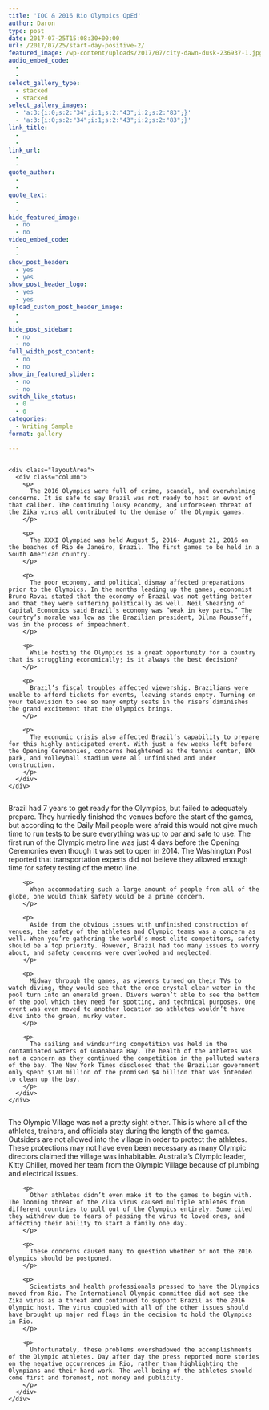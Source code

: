 ```yaml
---
title: 'IOC & 2016 Rio Olympics OpEd'
author: Daron
type: post
date: 2017-07-25T15:08:30+00:00
url: /2017/07/25/start-day-positive-2/
featured_image: /wp-content/uploads/2017/07/city-dawn-dusk-236937-1.jpg
audio_embed_code:
  - 
  - 
select_gallery_type:
  - stacked
  - stacked
select_gallery_images:
  - 'a:3:{i:0;s:2:"34";i:1;s:2:"43";i:2;s:2:"83";}'
  - 'a:3:{i:0;s:2:"34";i:1;s:2:"43";i:2;s:2:"83";}'
link_title:
  - 
  - 
link_url:
  - 
  - 
quote_author:
  - 
  - 
quote_text:
  - 
  - 
hide_featured_image:
  - no
  - no
video_embed_code:
  - 
  - 
show_post_header:
  - yes
  - yes
show_post_header_logo:
  - yes
  - yes
upload_custom_post_header_image:
  - 
  - 
hide_post_sidebar:
  - no
  - no
full_width_post_content:
  - no
  - no
show_in_featured_slider:
  - no
  - no
switch_like_status:
  - 0
  - 0
categories:
  - Writing Sample
format: gallery

---
```

<div class="page" title="Page 1">
  <div class="section">
    <div class="layoutArea">
      <div class="column">
      </div>
    </div>
    
    <div class="layoutArea">
      <div class="column">
        <p>
          The 2016 Olympics were full of crime, scandal, and overwhelming concerns. It is safe to say Brazil was not ready to host an event of that caliber. The continuing lousy economy, and unforeseen threat of the Zika virus all contributed to the demise of the Olympic games.
        </p>
        
        <p>
          The XXXI Olympiad was held August 5, 2016- August 21, 2016 on the beaches of Rio de Janeiro, Brazil. The first games to be held in a South American country.
        </p>
        
        <p>
          The poor economy, and political dismay affected preparations prior to the Olympics. In the months leading up the games, economist Bruno Rovai stated that the economy of Brazil was not getting better and that they were suffering politically as well. Neil Shearing of Capital Economics said Brazil’s economy was “weak in key parts.” The country’s morale was low as the Brazilian president, Dilma Rousseff, was in the process of impeachment.
        </p>
        
        <p>
          While hosting the Olympics is a great opportunity for a country that is struggling economically; is it always the best decision?
        </p>
        
        <p>
          Brazil’s fiscal troubles affected viewership. Brazilians were unable to afford tickets for events, leaving stands empty. Turning on your television to see so many empty seats in the risers diminishes the grand excitement that the Olympics brings.
        </p>
        
        <p>
          The economic crisis also affected Brazil’s capability to prepare for this highly anticipated event. With just a few weeks left before the Opening Ceremonies, concerns heightened as the tennis center, BMX park, and volleyball stadium were all unfinished and under construction.
        </p>
      </div>
    </div>
  </div>
</div>

<div class="page" title="Page 2">
  <div class="section">
    <div class="layoutArea">
      <div class="column">
        <p>
          Brazil had 7 years to get ready for the Olympics, but failed to adequately prepare. They hurriedly finished the venues before the start of the games, but according to the Daily Mail people were afraid this would not give much time to run tests to be sure everything was up to par and safe to use. The first run of the Olympic metro line was just 4 days before the Opening Ceremonies even though it was set to open in 2014. The Washington Post reported that transportation experts did not believe they allowed enough time for safety testing of the metro line.
        </p>
        
        <p>
          When accommodating such a large amount of people from all of the globe, one would think safety would be a prime concern.
        </p>
        
        <p>
          Aside from the obvious issues with unfinished construction of venues, the safety of the athletes and Olympic teams was a concern as well. When you’re gathering the world’s most elite competitors, safety should be a top priority. However, Brazil had too many issues to worry about, and safety concerns were overlooked and neglected.
        </p>
        
        <p>
          Midway through the games, as viewers turned on their TVs to watch diving, they would see that the once crystal clear water in the pool turn into an emerald green. Divers weren’t able to see the bottom of the pool which they need for spotting, and technical purposes. One event was even moved to another location so athletes wouldn’t have dive into the green, murky water.
        </p>
        
        <p>
          The sailing and windsurfing competition was held in the contaminated waters of Guanabara Bay. The health of the athletes was not a concern as they continued the competition in the polluted waters of the bay. The New York Times disclosed that the Brazilian government only spent $170 million of the promised $4 billion that was intended to clean up the bay.
        </p>
      </div>
    </div>
  </div>
</div>

<div class="page" title="Page 3">
  <div class="section">
    <div class="layoutArea">
      <div class="column">
        <p>
          The Olympic Village was not a pretty sight either. This is where all of the athletes, trainers, and officials stay during the length of the games. Outsiders are not allowed into the village in order to protect the athletes. These protections may not have even been necessary as many Olympic directors claimed the village was inhabitable. Australia’s Olympic leader, Kitty Chiller, moved her team from the Olympic Village because of plumbing and electrical issues.
        </p>
        
        <p>
          Other athletes didn’t even make it to the games to begin with. The looming threat of the Zika virus caused multiple athletes from different countries to pull out of the Olympics entirely. Some cited they withdrew due to fears of passing the virus to loved ones, and affecting their ability to start a family one day.
        </p>
        
        <p>
          These concerns caused many to question whether or not the 2016 Olympics should be postponed.
        </p>
        
        <p>
          Scientists and health professionals pressed to have the Olympics moved from Rio. The International Olympic committee did not see the Zika virus as a threat and continued to support Brazil as the 2016 Olympic host. The virus coupled with all of the other issues should have brought up major red flags in the decision to hold the Olympics in Rio.
        </p>
        
        <p>
          Unfortunately, these problems overshadowed the accomplishments of the Olympic athletes. Day after day the press reported more stories on the negative occurrences in Rio, rather than highlighting the Olympians and their hard work. The well-being of the athletes should come first and foremost, not money and publicity.
        </p>
      </div>
    </div>
  </div>
</div>
